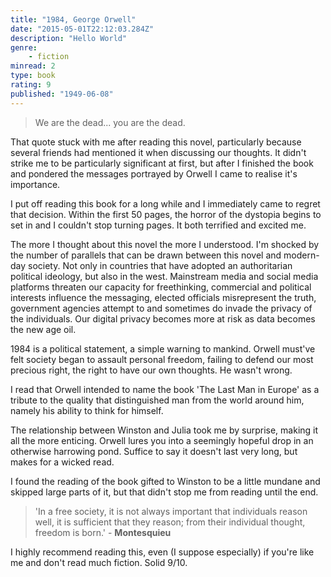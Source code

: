 ```yaml
---
title: "1984, George Orwell"
date: "2015-05-01T22:12:03.284Z"
description: "Hello World"
genre:
    - fiction
minread: 2
type: book
rating: 9
published: "1949-06-08"
---
```


> We are the dead... you are the dead. 

That quote stuck with me after reading this novel, particularly because several friends had mentioned it when discussing our thoughts. It didn't strike me to be particularly significant at first, but after I finished the book and pondered the messages portrayed by Orwell I came to realise it's importance.

I put off reading this book for a long while and I immediately came to regret that decision. Within the first 50 pages, the horror of the dystopia begins to set in and I couldn't stop turning pages. It both terrified and excited me. 

The more I thought about this novel the more I understood. I'm shocked by the number of parallels that can be drawn between this novel and modern-day society. Not only in countries that have adopted an authoritarian political ideology, but also in the west. Mainstream media and social media platforms threaten our capacity for freethinking, 
commercial and political interests influence the messaging, elected officials misrepresent the truth, government agencies attempt to and sometimes do invade the privacy of the individuals. Our digital privacy becomes more at risk as data becomes the new age oil. 

1984 is a political statement, a simple warning to mankind. Orwell must've felt society began to assault personal freedom, failing to defend our most precious right, the right to have our own thoughts. He wasn't wrong.

I read that Orwell intended to name the book 'The Last Man in Europe' as a tribute to the quality that distinguished man from the world around him, namely his ability to think for himself.

The relationship between Winston and Julia took me by surprise, making it all the more enticing. Orwell lures you into a seemingly hopeful drop in an otherwise harrowing pond. Suffice to say it doesn't last very long, but makes for a wicked read. 

I found the reading of the book gifted to Winston to be a little mundane and skipped large parts of it, but that didn't stop me from reading until the end. 


> 'In a free society, it is not always important that individuals reason well, it is
> sufficient that they reason; from their individual thought, freedom is born.' - **Montesquieu**

I highly recommend reading this, even (I suppose especially) if you're like me and don't read much fiction. Solid 9/10.
